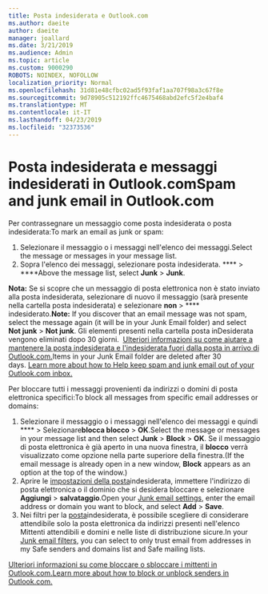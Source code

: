 ```yaml
---
title: Posta indesiderata e Outlook.com
ms.author: daeite
author: daeite
manager: joallard
ms.date: 3/21/2019
ms.audience: Admin
ms.topic: article
ms.custom: 9000290
ROBOTS: NOINDEX, NOFOLLOW
localization_priority: Normal
ms.openlocfilehash: 31d81e48cfbc02ad5f93faf1aa707f98a3c67f8e
ms.sourcegitcommit: 9d78905c512192ffc4675468abd2efc5f2e4baf4
ms.translationtype: MT
ms.contentlocale: it-IT
ms.lasthandoff: 04/23/2019
ms.locfileid: "32373536"
---
```

# <a name="spam-and-junk-email-in-outlookcom"></a><span data-ttu-id="6e12c-102">Posta indesiderata e messaggi indesiderati in Outlook.com</span><span class="sxs-lookup"><span data-stu-id="6e12c-102">Spam and junk email in Outlook.com</span></span>

<span data-ttu-id="6e12c-103">Per contrassegnare un messaggio come posta indesiderata o posta indesiderata:</span><span class="sxs-lookup"><span data-stu-id="6e12c-103">To mark an email as junk or spam:</span></span>

1. <span data-ttu-id="6e12c-104">Selezionare il messaggio o i messaggi nell'elenco dei messaggi.</span><span class="sxs-lookup"><span data-stu-id="6e12c-104">Select the message or messages in your message list.</span></span>
1. <span data-ttu-id="6e12c-105">Sopra l'elenco dei messaggi, selezionare posta indesiderata. \*\*\*\* > \*\*\*\*</span><span class="sxs-lookup"><span data-stu-id="6e12c-105">Above the message list, select **Junk** > **Junk**.</span></span>

<span data-ttu-id="6e12c-106">**Nota:** Se si scopre che un messaggio di posta elettronica non è stato inviato alla posta indesiderata, selezionare di nuovo il messaggio (sarà presente nella cartella posta indesiderata) e selezionare **non** > \*\*\*\* indesiderato.</span><span class="sxs-lookup"><span data-stu-id="6e12c-106">**Note:** If you discover that an email message was not spam, select the message again (it will be in your Junk Email folder) and select **Not junk** > **Not junk**.</span></span> <span data-ttu-id="6e12c-107">Gli elementi presenti nella cartella posta inDesiderata vengono eliminati dopo 30 giorni.  [Ulteriori informazioni su come aiutare a mantenere la posta indesiderata e l'indesiderata fuori dalla posta in arrivo di Outlook.com.](https://support.office.com/article/a3ece97b-82f8-4a5e-9ac3-e92fa6427ae4)</span><span class="sxs-lookup"><span data-stu-id="6e12c-107">Items in your Junk Email folder are deleted after 30 days. [Learn more about how to Help keep spam and junk email out of your Outlook.com inbox.](https://support.office.com/article/a3ece97b-82f8-4a5e-9ac3-e92fa6427ae4)</span></span>

<span data-ttu-id="6e12c-108">Per bloccare tutti i messaggi provenienti da indirizzi o domini di posta elettronica specifici:</span><span class="sxs-lookup"><span data-stu-id="6e12c-108">To block all messages from specific email addresses or domains:</span></span>

1. <span data-ttu-id="6e12c-109">Selezionare il messaggio o i messaggi nell'elenco dei messaggi e quindi \*\*\*\* > Selezionare**blocca blocco** > **OK**.</span><span class="sxs-lookup"><span data-stu-id="6e12c-109">Select the message or messages in your message list and then select **Junk** > **Block** > **OK**.</span></span> <span data-ttu-id="6e12c-110">Se il messaggio di posta elettronica è già aperto in una nuova finestra, il **blocco** verrà visualizzato come opzione nella parte superiore della finestra.</span><span class="sxs-lookup"><span data-stu-id="6e12c-110">(If the email message is already open in a new window, **Block** appears as an option at the top of the window.)</span></span>
1. <span data-ttu-id="6e12c-111">Aprire le [impostazioni della posta](https://outlook.live.com/mail/options/mail/junkEmail/blockedSendersAndDomainsV2)indesiderata, immettere l'indirizzo di posta elettronica o il dominio che si desidera bloccare e selezionare **Aggiungi** > **salvataggio**.</span><span class="sxs-lookup"><span data-stu-id="6e12c-111">Open your [Junk email settings](https://outlook.live.com/mail/options/mail/junkEmail/blockedSendersAndDomainsV2), enter the email address or domain you want to block, and select **Add** > **Save**.</span></span>
1. <span data-ttu-id="6e12c-112">Nei filtri per la [posta](https://outlook.live.com/mail/options/mail/junkEmail/filtersOption)indesiderata, è possibile scegliere di considerare attendibile solo la posta elettronica da indirizzi presenti nell'elenco Mittenti attendibili e domini e nelle liste di distribuzione sicure.</span><span class="sxs-lookup"><span data-stu-id="6e12c-112">In your [Junk email filters](https://outlook.live.com/mail/options/mail/junkEmail/filtersOption), you can select to only trust email from addresses in my Safe senders and domains list and Safe mailing lists.</span></span>

[<span data-ttu-id="6e12c-113">Ulteriori informazioni su come bloccare o sbloccare i mittenti in Outlook.com.</span><span class="sxs-lookup"><span data-stu-id="6e12c-113">Learn more about how to block or unblock senders in Outlook.com.</span></span>](https://support.office.com/article/afba1c94-77bb-4f50-8b85-057cf52f4d5e)
